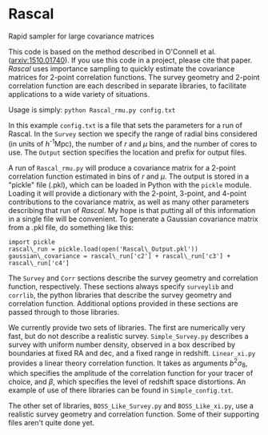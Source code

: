 # Rascal
Rapid sampler for large covariance matrices

This code is based on the method described in O'Connell et al. ([arxiv:1510.01740](https://arxiv.org/abs/1510.01740)). 
If you use this code in a project, please cite that paper.
*Rascal* uses importance sampling to quickly estimate the covariance matrices for 2-point correlation functions.
The survey geometry and 2-point correlation function are each described in separate libraries,
to facilitate applications to a wide variety of situations.

Usage is simply:
`python Rascal_rmu.py config.txt`

In this example `config.txt` is a file that sets the parameters for a run of Rascal. In the 
`Survey` section we specify the range of radial bins considered (in units of *h*<sup>-1</sup>Mpc),
the number of *r* and *μ* bins, and the number of cores to use. The `Output` section specifies 
the location and prefix for output files.

A run of `Rascal_rmu.py` will produce a covariance matrix for a 2-point correlation function
estimated in bins of *r* and *μ*. The output is stored in a "pickle" file (.pkl), which can be loaded in Python with the `pickle`
module. Loading it will provide a dictionary with the 2-point, 3-point, and 4-point contributions
to the covariance matrix, as well as many other parameters describing that run of *Rascal*.
My hope is that putting all of this information in a single file will be convenient. To generate a 
Gaussian covariance matrix from a .pkl file, do something like this:

```
import pickle
rascal\_run = pickle.load(open('Rascal\_Output.pkl'))
gaussian\_covariance = rascal\_run['c2'] + rascal\_run['c3'] + rascal\_run['c4']
```

The `Survey` and `Corr` sections describe the survey geometry and correlation function, 
respectively. These sections always specify `surveylib` and `corrlib`, the python libraries
that describe the survey geometry and correlation function. Additional options provided
in these sections are passed through to those libraries.

We currently provide two sets of libraries. The first are numerically very fast, but do not
describe a realistic survey. `Simple_Survey.py` describes a survey with uniform number density,
observed in a box described by boundaries at fixed RA and dec, and a fixed range in redshift.
`Linear_xi.py` provides a linear theory correlation function. It takes as arguments *b*<sup>2</sup>*σ*<sub>8</sub>,
which specifies the amplitude of the correlation function for your tracer of choice, and 
*β*, which specifies the level of redshift space distortions. An example of use of there libraries
can be found in `Simple_config.txt`.

The other set of libraries, `BOSS_Like_Survey.py` and `BOSS_Like_xi.py`, use a realistic
survey geometry and correlation function. Some of their supporting files aren't quite done yet.